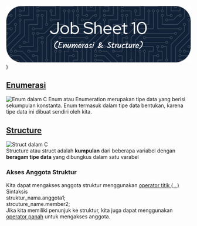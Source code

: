 ![Job Sheet 10](https://github.com/Zyxcid/Praktikum_Algoritma/blob/main/Images/JS10.png))

## [Enumerasi](https://www.geeksforgeeks.org/enumeration-enum-c/)
![Enum dalam C](https://media.geeksforgeeks.org/wp-content/cdn-uploads/Enum-In-C.png)
Enum atau Enumeration merupakan tipe data yang berisi sekumpulan konstanta. Enum termasuk dalam tipe data bentukan, karena tipe data ini dibuat sendiri oleh kita.

 ## [Structure](www.geeksforgeeks.org/structures-c/)
 ![Struct dalam C](https://media.geeksforgeeks.org/wp-content/cdn-uploads/Structure-In-C.png)  
Structure atau struct adalah **kumpulan** dari beberapa variabel dengan **beragam tipe data** yang dibungkus dalam satu varabel  
### Akses Anggota Struktur  
Kita dapat mengakses anggota struktur menggunakan [operator titik ( . )](https://www.geeksforgeeks.org/dot-operator-in-c/)  
Sintaksis  
struktur_nama.anggota1;  
strcuture_name.member2;  
Jika kita memiliki penunjuk ke struktur, kita juga dapat menggunakan [operator panah](https://www-geeksforgeeks-org.translate.goog/arrow-operator-in-c-c-with-examples/) untuk mengakses anggota.
